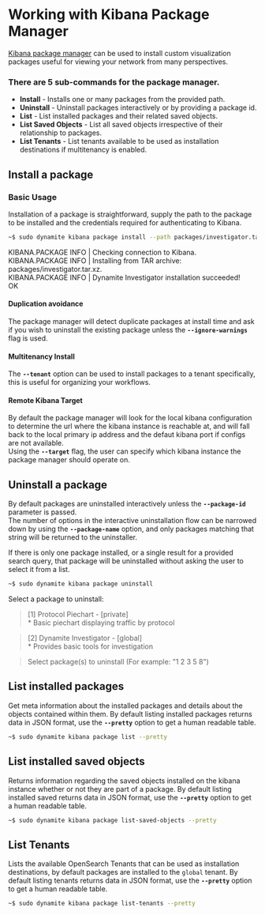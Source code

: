 # Working with Kibana Package Manager

[Kibana package manager](/services/04_kibana_package) can be used to install custom visualization packages useful for viewing your network
from many perspectives.

### There are 5 sub-commands for the package manager.
* **Install** - Installs one or many packages from the provided path.
* **Uninstall** - Uninstall packages interactively or by providing a package id.
* **List** - List installed packages and their related saved objects.
* **List Saved Objects** - List all saved objects irrespective of their relationship to packages.
* **List Tenants** - List tenants available to be used as installation destinations if multitenancy is enabled.

## **Install a package**
### Basic Usage
Installation of a package is straightforward, supply the path to the package to be installed and the credentials required for authenticating to Kibana.
```bash
~$ sudo dynamite kibana package install --path packages/investigator.tar.xz
```

>
KIBANA.PACKAGE    INFO    | Checking connection to Kibana.  
KIBANA.PACKAGE    INFO    | Installing from TAR archive: packages/investigator.tar.xz.  
KIBANA.PACKAGE    INFO    | Dynamite Investigator installation succeeded!  
OK

#### Duplication avoidance
The package manager will detect duplicate packages at install time and ask if you wish to uninstall the existing package unless the **`--ignore-warnings`** flag is used.
#### Multitenancy Install
The **`--tenant`** option can be used to install packages to a tenant specifically, this is useful for organizing your workflows.
#### Remote Kibana Target
By default the package manager will look for the local kibana configuration to determine the url where the kibana instance is reachable at, and will fall back to the local primary ip address and the defaut kibana port if configs are not available.  
Using the **`--target`** flag, the user can specify which kibana instance the package manager should operate on.
## Uninstall a package
By default packages are uninstalled interactively unless the **`--package-id`** parameter is passed.  
The number of options in the interactive uninstallation flow can be narrowed down by using the **`--package-name`** option, and only packages matching that string will be returned to the uninstaller.

If there is only one package installed, or a single result for a provided search query, that package will be uninstalled without asking the user to select it from a list.

``` bash
~$ sudo dynamite kibana package uninstall
```
>
Select a package to uninstall:  

>[1] Protocol Piechart - [private]  
       * Basic piechart displaying traffic by protocol  

>[2] Dynamite Investigator - [global]  
       * Provides basic tools for investigation  

>Select package(s) to uninstall (For example: "1 2 3 5 8")

## **List installed packages**
Get meta information about the installed packages and details about the objects contained within them.
By default listing installed packages returns data in JSON format, use the **`--pretty`** option to get a human readable table.
``` bash
~$ sudo dynamite kibana package list --pretty
```

## **List installed saved objects**
Returns information regarding the saved objects installed on the kibana instance whether or not they are part of a package.
By default listing installed saved returns data in JSON format, use the **`--pretty`** option to get a human readable table.
``` bash
~$ sudo dynamite kibana package list-saved-objects --pretty
```

## **List Tenants**
Lists the available OpenSearch Tenants that can be used as installation destinations, by default packages are installed to the `global` tenant.
By default listing tenants returns data in JSON format, use the **`--pretty`** option to get a human readable table.
``` bash
~$ sudo dynamite kibana package list-tenants --pretty
```